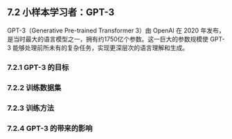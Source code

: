 
## 7.2 小样本学习者：GPT-3 

GPT-3（Generative Pre-trained Transformer 3）由 OpenAI 在 2020 年发布，是当时最大的语言模型之一，拥有约1750亿个参数。这一巨大的参数规模使 GPT-3 能够处理前所未有的复杂任务，实现更深层次的语言理解和生成。

### 7.2.1 GPT-3 的目标

### 7.2.2 训练数据集

### 7.2.3 训练方法

### 7.2.4 GPT-3 的带来的影响
